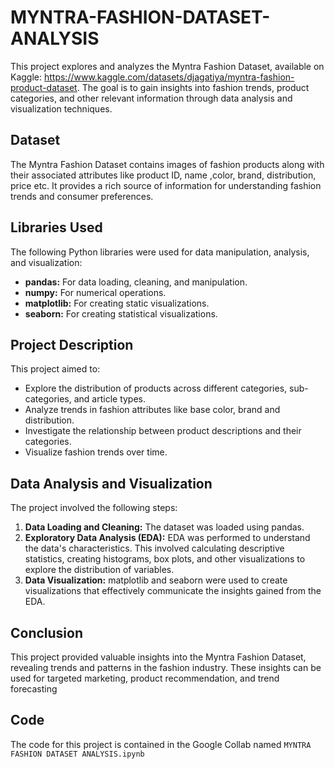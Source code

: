 # MYNTRA-FASHION-DATASET-ANALYSIS

This project explores and analyzes the Myntra Fashion Dataset, available on Kaggle: https://www.kaggle.com/datasets/djagatiya/myntra-fashion-product-dataset. The goal is to gain insights into fashion trends, product categories, and other relevant information through data analysis and visualization techniques.

## Dataset

The Myntra Fashion Dataset contains images of fashion products along with their associated attributes like product ID, name ,color, brand, distribution, price etc.  It provides a rich source of information for understanding fashion trends and consumer preferences. 

## Libraries Used

The following Python libraries were used for data manipulation, analysis, and visualization:

* **pandas:** For data loading, cleaning, and manipulation.
* **numpy:** For numerical operations.
* **matplotlib:** For creating static visualizations.
* **seaborn:** For creating statistical visualizations.

## Project Description

This project aimed to:

* Explore the distribution of products across different categories, sub-categories, and article types.
* Analyze trends in fashion attributes like base color, brand and distribution.
* Investigate the relationship between product descriptions and their categories.
* Visualize fashion trends over time.
  

## Data Analysis and Visualization

The project involved the following steps:

1. **Data Loading and Cleaning:** The dataset was loaded using pandas. 
2. **Exploratory Data Analysis (EDA):** EDA was performed to understand the data's characteristics. This involved calculating descriptive statistics, creating histograms, box plots, and other visualizations to explore the distribution of variables.
3. **Data Visualization:**  matplotlib and seaborn were used to create visualizations that effectively communicate the insights gained from the EDA. 



## Conclusion

This project provided valuable insights into the Myntra Fashion Dataset, revealing trends and patterns in the fashion industry.  These insights can be used for targeted marketing, product recommendation, and trend forecasting

## Code

The code for this project is contained in the Google Collab named `MYNTRA FASHION DATASET ANALYSIS.ipynb` 

